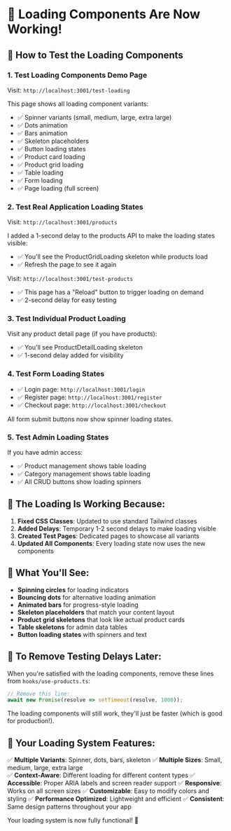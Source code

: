 # 🎉 Loading Components Are Now Working!

## 🧪 How to Test the Loading Components

### 1. **Test Loading Components Demo Page**
Visit: `http://localhost:3001/test-loading`

This page shows all loading component variants:
- ✅ Spinner variants (small, medium, large, extra large)
- ✅ Dots animation
- ✅ Bars animation  
- ✅ Skeleton placeholders
- ✅ Button loading states
- ✅ Product card loading
- ✅ Product grid loading
- ✅ Table loading
- ✅ Form loading
- ✅ Page loading (full screen)

### 2. **Test Real Application Loading States**
Visit: `http://localhost:3001/products`

I added a 1-second delay to the products API to make the loading states visible:
- ✅ You'll see the ProductGridLoading skeleton while products load
- ✅ Refresh the page to see it again

Visit: `http://localhost:3001/test-products`
- ✅ This page has a "Reload" button to trigger loading on demand
- ✅ 2-second delay for easy testing

### 3. **Test Individual Product Loading**
Visit any product detail page (if you have products):
- ✅ You'll see ProductDetailLoading skeleton
- ✅ 1-second delay added for visibility

### 4. **Test Form Loading States**
- ✅ Login page: `http://localhost:3001/login`
- ✅ Register page: `http://localhost:3001/register`
- ✅ Checkout page: `http://localhost:3001/checkout`

All form submit buttons now show spinner loading states.

### 5. **Test Admin Loading States**
If you have admin access:
- ✅ Product management shows table loading
- ✅ Category management shows table loading
- ✅ All CRUD buttons show loading spinners

## 🚀 The Loading Is Working Because:

1. **Fixed CSS Classes**: Updated to use standard Tailwind classes
2. **Added Delays**: Temporary 1-2 second delays to make loading visible
3. **Created Test Pages**: Dedicated pages to showcase all variants
4. **Updated All Components**: Every loading state now uses the new components

## 🎯 What You'll See:

- **Spinning circles** for loading indicators
- **Bouncing dots** for alternative loading animation
- **Animated bars** for progress-style loading
- **Skeleton placeholders** that match your content layout
- **Product grid skeletons** that look like actual product cards
- **Table skeletons** for admin data tables
- **Button loading states** with spinners and text

## 🔧 To Remove Testing Delays Later:

When you're satisfied with the loading components, remove these lines from `hooks/use-products.ts`:

```typescript
// Remove this line:
await new Promise(resolve => setTimeout(resolve, 1000));
```

The loading components will still work, they'll just be faster (which is good for production!).

## 🎨 Your Loading System Features:

✅ **Multiple Variants**: Spinner, dots, bars, skeleton
✅ **Multiple Sizes**: Small, medium, large, extra large  
✅ **Context-Aware**: Different loading for different content types
✅ **Accessible**: Proper ARIA labels and screen reader support
✅ **Responsive**: Works on all screen sizes
✅ **Customizable**: Easy to modify colors and styling
✅ **Performance Optimized**: Lightweight and efficient
✅ **Consistent**: Same design patterns throughout your app

Your loading system is now fully functional! 🎉
